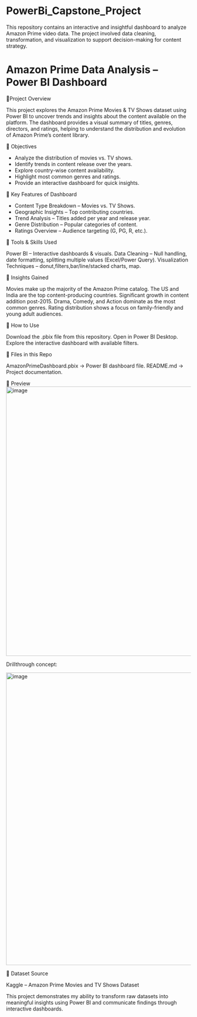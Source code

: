 # PowerBi_Capstone_Project
This repository contains an interactive and insightful dashboard to analyze Amazon Prime video data. The project involved data cleaning, transformation, and visualization to support decision-making for content strategy.
# Amazon Prime Data Analysis – Power BI Dashboard
🔹Project Overview

This project explores the Amazon Prime Movies & TV Shows dataset using Power BI to uncover trends and insights about the content available on the platform.
The dashboard provides a visual summary of titles, genres, directors, and ratings, helping to understand the distribution and evolution of Amazon Prime’s content library.

🔹 Objectives

* Analyze the distribution of movies vs. TV shows.
* Identify trends in content release over the years.
* Explore country-wise content availability.
* Highlight most common genres and ratings.
* Provide an interactive dashboard for quick insights.

🔹 Key Features of Dashboard

 * Content Type Breakdown – Movies vs. TV Shows.
 * Geographic Insights – Top contributing countries.
 * Trend Analysis – Titles added per year and release year.
 * Genre Distribution – Popular categories of content.
 * Ratings Overview – Audience targeting (G, PG, R, etc.).

🔹 Tools & Skills Used

Power BI – Interactive dashboards & visuals.
Data Cleaning – Null handling, date formatting, splitting multiple values (Excel/Power Query).
Visualization Techniques – donut,filters,bar/line/stacked charts, map.

🔹 Insights Gained

Movies make up the majority of the Amazon Prime catalog.
The US and India are the top content-producing countries.
Significant growth in content addition post-2015.
Drama, Comedy, and Action dominate as the most common genres.
Rating distribution shows a focus on family-friendly and young adult audiences.

🔹 How to Use

Download the .pbix file from this repository.
Open in Power BI Desktop.
Explore the interactive dashboard with available filters.

🔹 Files in this Repo

AmazonPrimeDashboard.pbix → Power BI dashboard file.
README.md → Project documentation.

🔹 Preview
 <img width="1301" height="732" alt="image" src="https://github.com/user-attachments/assets/a4a2d24c-ec0e-4bce-9d96-94d31febbdbf" />

Drillthrough concept: 

<img width="1352" height="795" alt="image" src="https://github.com/user-attachments/assets/26de407e-9747-46e7-b87d-b093440210c2" />

🔹 Dataset Source

Kaggle – Amazon Prime Movies and TV Shows Dataset

This project demonstrates my ability to transform raw datasets into meaningful insights using Power BI and communicate findings through interactive dashboards.



